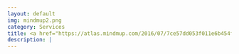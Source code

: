 ```yaml
---
layout: default
img: mindmup2.png
category: Services
title: <a href="https://atlas.mindmup.com/2016/07/7ce57dd053f011e6b454f5d3a270be6e/iio12110/index.html" target="_blank" alt="">Kurssin sisältö MindMup-muodossa </a>
description: |
---
```

